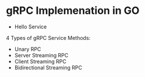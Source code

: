 
# gRPC Implemenation in GO

- Hello Service

 4 Types of gRPC Service Methods:

- Unary RPC
- Server Streaming RPC 
- Client Streaming RPC
- Bidirectional Streaming RPC
